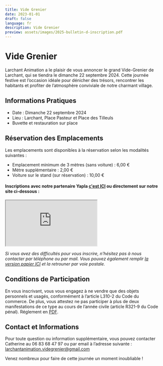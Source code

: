 ```yaml
---
title: Vide Grenier
date: 2023-01-01
draft: false
language: fr
description: Vide Grenier
preview: assets/images/2025-bulletin-d-inscription.pdf
---
```


# Vide Grenier
Larchant Animation a le plaisir de vous annoncer le grand Vide-Grenier de Larchant, qui se tiendra le dimanche 22 septembre 2024. Cette journée festive est l’occasion idéale pour dénicher des trésors, rencontrer les habitants et profiter de l’atmosphère conviviale de notre charmant village.


## Informations Pratiques

- Date : Dimanche 22 septembre 2024
- Lieu : Larchant, Place Pasteur et Place des Tilleuls
- Buvette et restauration sur place

## Réservation des Emplacements


Les emplacements sont disponibles à la réservation selon les modalités suivantes :

- Emplacement minimum de 3 mètres (sans voiture) : 6,00 €
- Mètre supplémentaire : 2,00 €
- Voiture sur le stand (sur réservation) : 10,00 €

#### Inscriptions avec notre partenaire Yapla [c'est ICI](https://larchant-animation.s2.yapla.com/fr/event-60695) ou directement sur notre site ci-dessous :

<iframe  src="https://larchant-animation.s2.yapla.com/fr/event-60695"></iframe>


_Si vous avez des difficultés pour vous inscrire, n'hésitez pas à nous contacter par téléphone ou par mail. Vous pouvez également remplir [la version papier ICI](2024_inscription.pdf) et la retrouner par voie postale._ 



## Conditions de Participation

En vous inscrivant, vous vous engagez à ne vendre que des objets personnels et usagés, conformément à l’article L310-2 du Code du commerce. De plus, vous attestez ne pas participer à plus de deux manifestations de ce type au cours de l’année civile (article R321-9 du Code pénal).
Réglement en [PDF](REGLEMENT.pdf).

## Contact et Informations

Pour toute question ou information supplémentaire, vous pouvez contacter Catherine au 06 83 68 47 97 ou par email à l’adresse suivante : larchantanimation.videgrenier@gmail.com 

Venez nombreux pour faire de cette journée un moment inoubliable !



